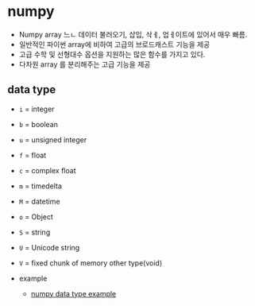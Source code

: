 # numpy 

- Numpy array 느ㄴ 데이터 불러오기, 삽입, 삭ㅔ, 업ㅔ이트에 있어서 매우 빠름. 
- 일반적인 파이썬 array에 비하여 고급의 브로드캐스트 기능을 제공
- 고급 수학 및 선형대수 옵션을 지원하는 많은 함수를 가지고 있다. 
- 다차원 array 를 분리해주는 고급 기능을 제공

## data type

- `i` = integer 
- `b` = boolean
- `u` = unsigned integer 
- `f` = float 
- `c` = complex float 
- `m` = timedelta
- `M` = datetime 
- `o` = Object 
- `S` = string 
- `U` = Unicode string 
- `V` = fixed chunk of memory other type(void)  

- example 
  - [numpy data type example](numpyexample.py)  
